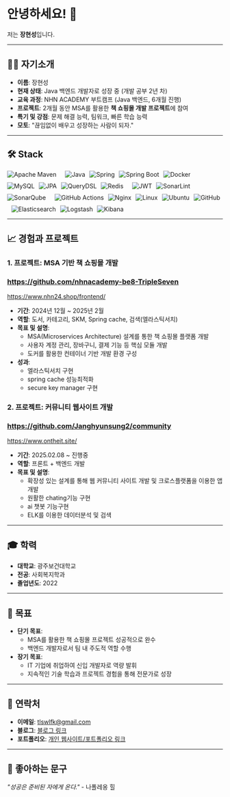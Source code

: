 # 안녕하세요! 👋  
저는 **장현성**입니다.


---

## 🙋‍♂️ 자기소개
- **이름**: 장현성  
- **현재 상태**: Java 백엔드 개발자로 성장 중 (개발 공부 2년 차)  
- **교육 과정**: NHN ACADEMY 부트캠프 (Java 백엔드, 6개월 진행)  
- **프로젝트**: 2개월 동안 MSA를 활용한 **책 쇼핑몰 개발 프로젝트**에 참여
- **특기 및 강점**: 문제 해결 능력, 팀워크, 빠른 학습 능력  
- **모토**: "끊임없이 배우고 성장하는 사람이 되자."

---

## 🛠️ Stack

<div align="left" style="display: flex; flex-wrap: wrap; gap: 10px;">
    <img src="https://img.shields.io/badge/Apache_Maven-C71A36?style=for-the-badge&logo=apache-maven&logoColor=white" alt="Apache Maven">
    <br>
    <img src="https://img.shields.io/badge/Java-ED8B00?style=for-the-badge&logo=openjdk&logoColor=white" alt="Java">
    <img src="https://img.shields.io/badge/Spring-6DB33F?style=for-the-badge&logo=spring&logoColor=white" alt="Spring">
    <img src="https://img.shields.io/badge/Spring_Boot-6DB33F?style=for-the-badge&logo=springboot&logoColor=white" alt="Spring Boot">
    <img src="https://img.shields.io/badge/Docker-2496ED?style=for-the-badge&logo=docker&logoColor=white" alt="Docker">
        <br>
    <img src="https://img.shields.io/badge/MySQL-4479A1?style=for-the-badge&logo=mysql&logoColor=white" alt="MySQL">
    <img src="https://img.shields.io/badge/JPA-6DB33F?style=for-the-badge&logo=spring&logoColor=white" alt="JPA">
    <img src="https://img.shields.io/badge/QueryDSL-005E95?style=for-the-badge&logo=code&logoColor=white" alt="QueryDSL">
    <img src="https://img.shields.io/badge/Redis-DC382D?style=for-the-badge&logo=redis&logoColor=white" alt="Redis">
        <br>
    <img src="https://img.shields.io/badge/JWT-000000?style=for-the-badge&logo=jsonwebtokens&logoColor=white" alt="JWT">
    <img src="https://img.shields.io/badge/SonarLint-4E9BCD?style=for-the-badge&logo=sonarsource&logoColor=white" alt="SonarLint">
    <img src="https://img.shields.io/badge/SonarQube-4E9BCD?style=for-the-badge&logo=sonarqube&logoColor=white" alt="SonarQube">
        <br>
    <img src="https://img.shields.io/badge/GitHub_Actions-2088FF?style=for-the-badge&logo=github-actions&logoColor=white" alt="GitHub Actions">
    <img src="https://img.shields.io/badge/Nginx-009639?style=for-the-badge&logo=nginx&logoColor=white" alt="Nginx">
    <img src="https://img.shields.io/badge/Linux-FCC624?style=for-the-badge&logo=linux&logoColor=black" alt="Linux">
    <img src="https://img.shields.io/badge/Ubuntu-E95420?style=for-the-badge&logo=ubuntu&logoColor=white" alt="Ubuntu">
    <img src="https://img.shields.io/badge/GitHub-181717?style=for-the-badge&logo=github&logoColor=white" alt="GitHub">
        <br>
    <img src="https://img.shields.io/badge/Elasticsearch-005571?style=for-the-badge&logo=elasticsearch&logoColor=white" alt="Elasticsearch">
    <img src="https://img.shields.io/badge/Logstash-005571?style=for-the-badge&logo=elastic&logoColor=white" alt="Logstash">
    <img src="https://img.shields.io/badge/Kibana-005571?style=for-the-badge&logo=kibana&logoColor=white" alt="Kibana">
</div>

---

## 📈 경험과 프로젝트
### 1. 프로젝트: **MSA 기반 책 쇼핑몰 개발**  
### https://github.com/nhnacademy-be8-TripleSeven
https://www.nhn24.shop/frontend/
- **기간**: 2024년 12월 ~ 2025년 2월  
- **역할**: 도서, 카테고리, SKM, Spring cache, 검색(엘라스틱서치)  
- **목표 및 설명**:  
  - MSA(Microservices Architecture) 설계를 통한 책 쇼핑몰 플랫폼 개발  
  - 사용자 계정 관리, 장바구니, 결제 기능 등 핵심 모듈 개발  
  - 도커를 활용한 컨테이너 기반 개발 환경 구성
- **성과**:
  - 엘라스틱서치 구현
  - spring cache 성능최적화
  - secure key manager 구현
 
### 2. 프로젝트: **커뮤니티 웹사이트 개발**
### https://github.com/Janghyunsung2/community
https://www.ontheit.site/
- **기간**: 2025.02.08 ~ 진행중
- **역할**: 프론트 + 백엔드 개발
- **목표 및 설명**:
  - 확장성 있는 설계를 통해 웹 커뮤니티 사이트 개발 및 크로스플랫폼을 이용한 앱개발
  - 원활한 chating기능 구현
  - ai 챗봇 기능구현
  - ELK를 이용한 데이터분석 및 검색

---

## 🎓 학력
- **대학교**: 광주보건대학교  
- **전공**: 사회복지학과  
- **졸업년도**: 2022  

---

## 🎯 목표
- **단기 목표**:  
  - MSA를 활용한 책 쇼핑몰 프로젝트 성공적으로 완수  
  - 백엔드 개발자로서 팀 내 주도적 역할 수행  
- **장기 목표**:  
  - IT 기업에 취업하여 신입 개발자로 역량 발휘  
  - 지속적인 기술 학습과 프로젝트 경험을 통해 전문가로 성장  

---

## 💌 연락처
- **이메일**: tlswlfk@gmail.com  
- **블로그**: [블로그 링크](https://7976-7976.tistory.com/)  
- **포트폴리오**: [개인 웹사이트/포트폴리오 링크](https://www.your-portfolio.com)

---

## 🌟 좋아하는 문구
_"성공은 준비된 자에게 온다."_ - 나폴레옹 힐
